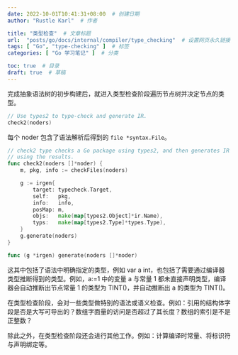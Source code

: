 ```yaml
---
date: 2022-10-01T10:41:31+08:00  # 创建日期
author: "Rustle Karl"  # 作者

title: "类型检查"  # 文章标题
url:  "posts/go/docs/internal/compiler/type_checking"  # 设置网页永久链接
tags: [ "Go", "type-checking" ]  # 标签
categories: [ "Go 学习笔记" ]  # 分类

toc: true  # 目录
draft: true  # 草稿
---
```


完成抽象语法树的初步构建后，就进入类型检查阶段遍历节点树并决定节点的类型。

```go
// Use types2 to type-check and generate IR.
check2(noders)
```

每个 noder 包含了语法解析后得到的 `file *syntax.File`。

```go
// check2 type checks a Go package using types2, and then generates IR
// using the results.
func check2(noders []*noder) {
	m, pkg, info := checkFiles(noders)

	g := irgen{
		target: typecheck.Target,
		self:   pkg,
		info:   info,
		posMap: m,
		objs:   make(map[types2.Object]*ir.Name),
		typs:   make(map[types2.Type]*types.Type),
	}
	g.generate(noders)
}

func (g *irgen) generate(noders []*noder)
```

这其中包括了语法中明确指定的类型，例如 var a int，也包括了需要通过编译器类型推断得到的类型。例如，a:=1 中的变量 a 与常量 1 都未直接声明类型，编译器会自动推断出节点常量 1 的类型为 TINT()，并自动推断出 a 的类型为 TINT()。

在类型检查阶段，会对一些类型做特别的语法或语义检查。例如：引用的结构体字段是否是大写可导出的？数组字面量的访问是否超过了其长度？数组的索引是不是正整数？

除此之外，在类型检查阶段还会进行其他工作。例如：计算编译时常量、将标识符与声明绑定等。

```go

```

